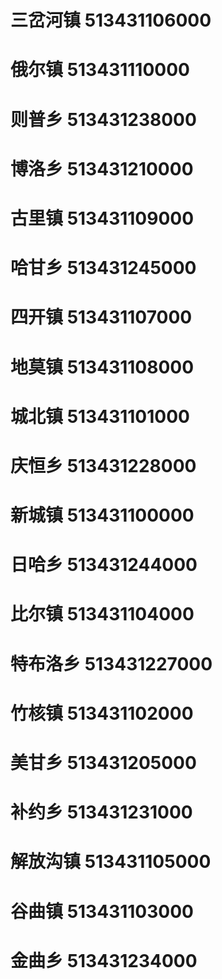 # 三岔河镇 513431106000
# 俄尔镇 513431110000
# 则普乡 513431238000
# 博洛乡 513431210000
# 古里镇 513431109000
# 哈甘乡 513431245000
# 四开镇 513431107000
# 地莫镇 513431108000
# 城北镇 513431101000
# 庆恒乡 513431228000
# 新城镇 513431100000
# 日哈乡 513431244000
# 比尔镇 513431104000
# 特布洛乡 513431227000
# 竹核镇 513431102000
# 美甘乡 513431205000
# 补约乡 513431231000
# 解放沟镇 513431105000
# 谷曲镇 513431103000
# 金曲乡 513431234000
